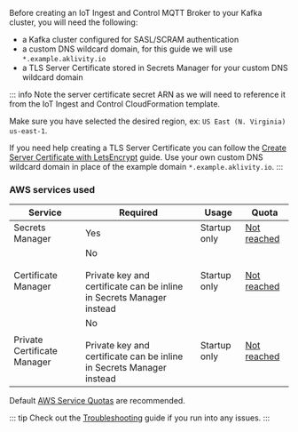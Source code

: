Before creating an IoT Ingest and Control MQTT Broker to your Kafka cluster, you will need the following:

- a Kafka cluster configured for SASL/SCRAM authentication
- a custom DNS wildcard domain, for this guide we will use `*.example.aklivity.io`
- a TLS Server Certificate stored in Secrets Manager for your custom DNS wildcard domain

::: info
Note the server certificate secret ARN as we will need to reference it from the IoT Ingest and Control CloudFormation template.

Make sure you have selected the desired region, ex: `US East (N. Virginia) us-east-1`.

If you need help creating a TLS Server Certificate you can follow the [Create Server Certificate with LetsEncrypt](./../aws-services/create-server-certificate-letsencrypt.md) guide. Use your own custom DNS wildcard domain in place of the example domain `*.example.aklivity.io`.
:::

### AWS services used

| Service                     | Required                                                                       | Usage        | Quota                                                                                        |
| --------------------------- | ------------------------------------------------------------------------------ | ------------ | -------------------------------------------------------------------------------------------- |
| Secrets Manager             | Yes                                                                            | Startup only | [Not reached](https://docs.aws.amazon.com/general/latest/gr/asm.html#limits_secrets-manager) |
| Certificate Manager         | No<br><br>Private key and certificate can be inline in Secrets Manager instead | Startup only | [Not reached](https://docs.aws.amazon.com/general/latest/gr/acm.html#limits_acm)             |
| Private Certificate Manager | No<br><br>Private key and certificate can be inline in Secrets Manager instead | Startup only | [Not reached](https://docs.aws.amazon.com/general/latest/gr/acm-pca.html#limits_acm-pca)     |

Default [AWS Service Quotas](https://docs.aws.amazon.com/general/latest/gr/aws_service_limits.html) are recommended.

::: tip
Check out the [Troubleshooting](./../aws-services/troubleshooting.md) guide if you run into any issues.
:::
